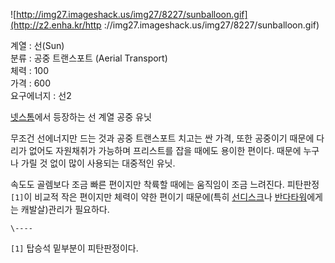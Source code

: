 ![http://img27.imageshack.us/img27/8227/sunballoon.gif](http://z2.enha.kr/http
://img27.imageshack.us/img27/8227/sunballoon.gif)

계열 : 선(Sun)  
분류 : 공중 트랜스포트 (Aerial Transport)  
체력 : 100  
가격 : 600  
요구에너지 : 선2

[넷스톰](%EB%84%B7%EC%8A%A4%ED%86%B0.md)에서 등장하는 선 계열 공중 유닛

무조건 선에너지만 드는 것과 공중 트랜스포트 치고는 싼 가격, 또한 공중이기 때문에 다리가 없어도 자원채취가 가능하며 프리스트를 잡을 때에도
용이한 편이다. 때문에 누구나 가릴 것 없이 많이 사용되는 대중적인 유닛.  

속도도 골렘보다 조금 빠른 편이지만 착륙할 때에는 움직임이 조금 느려진다. 피탄판정`[1]`이 비교적 작은 편이지만 체력이 약한 편이기
때문에(특히 [선디스크](Sun%20Disc%20Thrower.md)나 [반다타워](Vander%20Tower.md)에게는
캐발살)관리가 필요하다.

`\----`

`[1]` 탑승석 밑부분이 피탄판정이다.

